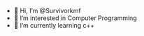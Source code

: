 - 👋 Hi, I’m @Survivorkmf
- 👀 I’m interested in Computer Programming
- 🌱 I’m currently learning c++ 
